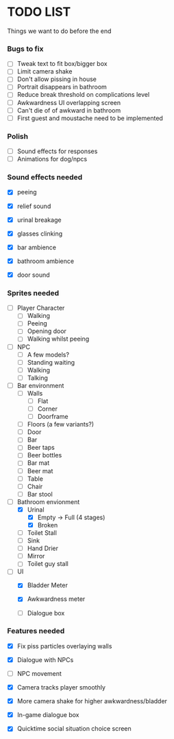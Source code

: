 # TODO LIST
Things we want to do before the end

### Bugs to fix
- [ ] Tweak text to fit box/bigger box
- [ ] Limit camera shake
- [ ] Don't allow pissing in house
- [ ] Portrait disappears in bathroom
- [ ] Reduce break threshold on complications level
- [ ] Awkwardness UI overlapping screen
- [ ] Can't die of of awkward in bathroom
- [ ] First guest and moustache need to be implemented

### Polish
- [ ] Sound effects for responses
- [ ] Animations for dog/npcs

### Sound effects needed

- [x] peeing
- [x] relief sound
- [x] urinal breakage
- [x] glasses clinking
- [x] bar ambience
- [x] bathroom ambience
- [x] door sound


### Sprites needed

- [ ] Player Character
	- [ ] Walking
	- [ ] Peeing
	- [ ] Opening door
	- [ ] Walking whilst peeing
- [ ] NPC
	- [ ] A few models?
	- [ ] Standing waiting
	- [ ] Walking
	- [ ] Talking
- [ ] Bar environment
	- [ ] Walls
		- [ ] Flat
		- [ ] Corner
		- [ ] Doorframe
	- [ ] Floors (a few variants?)
	- [ ] Door
	- [ ] Bar
	- [ ] Beer taps
	- [ ] Beer bottles
	- [ ] Bar mat
	- [ ] Beer mat
	- [ ] Table
	- [ ] Chair
	- [ ] Bar stool
- [ ] Bathroom envionment
	- [x] Urinal
		- [x] Empty -> Full (4 stages)
		- [x] Broken
	- [ ] Toilet Stall
	- [ ] Sink
	- [ ] Hand Drier
	- [ ] Mirror
	- [ ] Toilet guy stall
- [ ] UI
	- [x] Bladder Meter
	- [x] Awkwardness meter
	- [ ] Dialogue box


### Features needed

- [x] Fix piss particles overlaying walls
- [x] Dialogue with NPCs
- [ ] NPC movement
- [x] Camera tracks player smoothly
- [x] More camera shake for higher awkwardness/bladder
- [x] In-game dialogue box
- [x] Quicktime social situation choice screen

